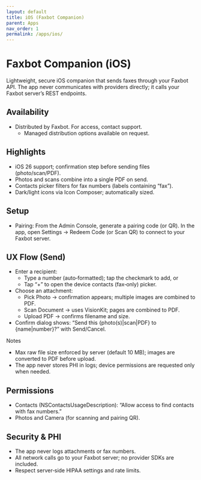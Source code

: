 ```yaml
---
layout: default
title: iOS (Faxbot Companion)
parent: Apps
nav_order: 1
permalink: /apps/ios/
---
```


# Faxbot Companion (iOS)

Lightweight, secure iOS companion that sends faxes through your Faxbot API. The app never communicates with providers directly; it calls your Faxbot server’s REST endpoints.

## Availability
- Distributed by Faxbot. For access, contact support.
  - Managed distribution options available on request.

## Highlights
- iOS 26 support; confirmation step before sending files (photo/scan/PDF).
- Photos and scans combine into a single PDF on send.
- Contacts picker filters for fax numbers (labels containing “fax”).
- Dark/light icons via Icon Composer; automatically sized.

## Setup
- Pairing: From the Admin Console, generate a pairing code (or QR). In the app, open Settings → Redeem Code (or Scan QR) to connect to your Faxbot server.

## UX Flow (Send)
- Enter a recipient:
  - Type a number (auto‑formatted); tap the checkmark to add, or
  - Tap “+” to open the device contacts (fax‑only) picker.
- Choose an attachment:
  - Pick Photo → confirmation appears; multiple images are combined to PDF.
  - Scan Document → uses VisionKit; pages are combined to PDF.
  - Upload PDF → confirms filename and size.
- Confirm dialog shows: “Send this {photo(s)|scan|PDF} to {name|number}?” with Send/Cancel.

Notes
- Max raw file size enforced by server (default 10 MB); images are converted to PDF before upload.
- The app never stores PHI in logs; device permissions are requested only when needed.

## Permissions
- Contacts (NSContactsUsageDescription): “Allow access to find contacts with fax numbers.”
- Photos and Camera (for scanning and pairing QR).

## Security & PHI
- The app never logs attachments or fax numbers.
- All network calls go to your Faxbot server; no provider SDKs are included.
- Respect server‑side HIPAA settings and rate limits.
